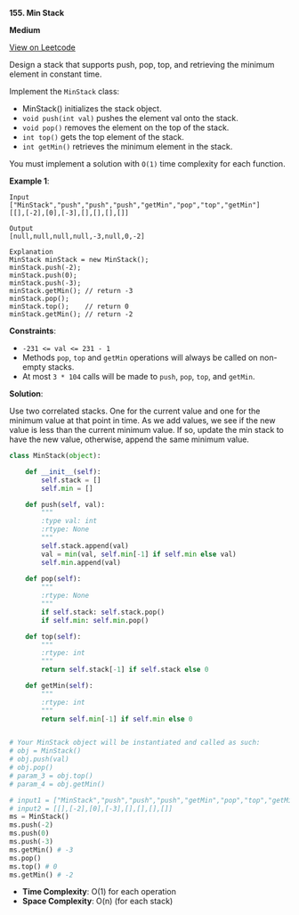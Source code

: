 **155. Min Stack**

**Medium**

[View on Leetcode](https://leetcode.com/problems/min-stack/)

Design a stack that supports push, pop, top, and retrieving the minimum element in constant time.

Implement the `MinStack` class:

- MinStack() initializes the stack object.
- `void push(int val)` pushes the element val onto the stack.
- `void pop()` removes the element on the top of the stack.
- `int top()` gets the top element of the stack.
- `int getMin()` retrieves the minimum element in the stack.

You must implement a solution with `O(1)` time complexity for each function.

**Example 1**:

>
    Input
    ["MinStack","push","push","push","getMin","pop","top","getMin"]
    [[],[-2],[0],[-3],[],[],[],[]]

    Output
    [null,null,null,null,-3,null,0,-2]

    Explanation
    MinStack minStack = new MinStack();
    minStack.push(-2);
    minStack.push(0);
    minStack.push(-3);
    minStack.getMin(); // return -3
    minStack.pop();
    minStack.top();    // return 0
    minStack.getMin(); // return -2

**Constraints**:

- `-231 <= val <= 231 - 1`
- Methods `pop`, `top` and `getMin` operations will always be called on non-empty stacks.
- At most `3 * 104` calls will be made to `push`, `pop`, `top`, and `getMin`.

**Solution**:

Use two correlated stacks. One for the current value and one for the minimum value at that point in time. As we add values, we see if the new value is less than the current minimum value. If so, update the min stack to have the new value, otherwise, append the same minimum value.

```python
class MinStack(object):

    def __init__(self):
        self.stack = []
        self.min = []

    def push(self, val):
        """
        :type val: int
        :rtype: None
        """
        self.stack.append(val)
        val = min(val, self.min[-1] if self.min else val)    
        self.min.append(val)
        
    def pop(self):
        """
        :rtype: None
        """
        if self.stack: self.stack.pop()
        if self.min: self.min.pop()

    def top(self):
        """
        :rtype: int
        """
        return self.stack[-1] if self.stack else 0

    def getMin(self):
        """
        :rtype: int
        """
        return self.min[-1] if self.min else 0


# Your MinStack object will be instantiated and called as such:
# obj = MinStack()
# obj.push(val)
# obj.pop()
# param_3 = obj.top()
# param_4 = obj.getMin()

# input1 = ["MinStack","push","push","push","getMin","pop","top","getMin"]
# input2 = [[],[-2],[0],[-3],[],[],[],[]]
ms = MinStack()
ms.push(-2)
ms.push(0)
ms.push(-3)
ms.getMin() # -3
ms.pop()
ms.top() # 0
ms.getMin() # -2
```

- **Time Complexity**: O(1) for each operation
- **Space Complexity**: O(n) (for each stack)
